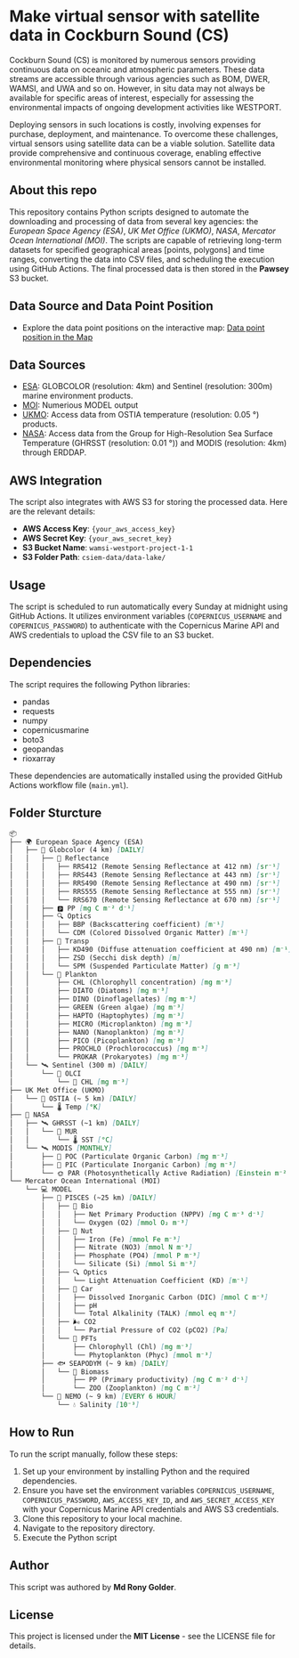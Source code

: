 # Make virtual sensor with satellite data in Cockburn Sound (CS)
Cockburn Sound (CS) is monitored by numerous sensors providing continuous data on oceanic and atmospheric parameters. These data streams are accessible through various agencies such as BOM, DWER, WAMSI, and UWA and so on. However, in situ data may not always be available for specific areas of interest, especially for assessing the environmental impacts of ongoing development activities like WESTPORT.

Deploying sensors in such locations is costly, involving expenses for purchase, deployment, and maintenance. To overcome these challenges, virtual sensors using satellite data can be a viable solution. Satellite data provide comprehensive and continuous coverage, enabling effective environmental monitoring where physical sensors cannot be installed.

## About this repo
This repository contains Python scripts designed to automate the downloading and processing of data from several key agencies: the *European Space Agency (ESA)*, *UK Met Office (UKMO)*, *NASA*, *Mercator Ocean International (MOI)*. The scripts are capable of retrieving long-term datasets for specified geographical areas [points, polygons] and time ranges, converting the data into CSV files, and scheduling the execution using GitHub Actions. The final processed data is then stored in the **Pawsey** S3 bucket.

## Data Source and Data Point Position
- Explore the data point positions on the interactive map: [Data point position in the Map](https://ronygolderku.github.io/cs_map/)

## Data Sources

- [ESA](https://data.marine.copernicus.eu/): GLOBCOLOR (resolution: 4km) and Sentinel (resolution: 300m) marine environment products.
- [MOI](https://data.marine.copernicus.eu/): Numerious MODEL output
- [UKMO](https://data.marine.copernicus.eu/): Access data from OSTIA temperature (resolution: 0.05 °) products.
- [NASA](https://coastwatch.pfeg.noaa.gov/erddap/griddap/): Access data from the Group for High-Resolution Sea Surface Temperature (GHRSST (resolution: 0.01 °)) and MODIS (resolution: 4km) through ERDDAP.


## AWS Integration

The script also integrates with AWS S3 for storing the processed data. Here are the relevant details:

- **AWS Access Key**: `{your_aws_access_key}`
- **AWS Secret Key**: `{your_aws_secret_key}`
- **S3 Bucket Name**: `wamsi-westport-project-1-1`
- **S3 Folder Path**: `csiem-data/data-lake/`



## Usage

The script is scheduled to run automatically every Sunday at midnight using GitHub Actions. It utilizes environment variables (`COPERNICUS_USERNAME` and `COPERNICUS_PASSWORD`) to authenticate with the Copernicus Marine API and AWS credentials to upload the CSV file to an S3 bucket.

## Dependencies

The script requires the following Python libraries:

- pandas
- requests
- numpy
- copernicusmarine
- boto3
- geopandas
- rioxarray


These dependencies are automatically installed using the provided GitHub Actions workflow file (`main.yml`).

## Folder Sturcture

```markdown
📦
├── 🌍 European Space Agency (ESA)
│   ├── 🚀 Globcolor (4 km) [DAILY]
│   │   ├── 🌈 Reflectance
│   │   │   ├── RRS412 (Remote Sensing Reflectance at 412 nm) [sr⁻¹]
│   │   │   ├── RRS443 (Remote Sensing Reflectance at 443 nm) [sr⁻¹]
│   │   │   ├── RRS490 (Remote Sensing Reflectance at 490 nm) [sr⁻¹]
│   │   │   ├── RRS555 (Remote Sensing Reflectance at 555 nm) [sr⁻¹]
│   │   │   └── RRS670 (Remote Sensing Reflectance at 670 nm) [sr⁻¹]
│   │   ├── 🅿️ PP [mg C m⁻² d⁻¹]
│   │   ├── 🔍 Optics
│   │   │   ├── BBP (Backscattering coefficient) [m⁻¹]
│   │   │   └── CDM (Colored Dissolved Organic Matter) [m⁻¹]
│   │   ├── 📀 Transp
│   │   │   ├── KD490 (Diffuse attenuation coefficient at 490 nm) [m⁻¹]
│   │   │   ├── ZSD (Secchi disk depth) [m]
│   │   │   └── SPM (Suspended Particulate Matter) [g m⁻³]
│   │   └── 🐠 Plankton
│   │       ├── CHL (Chlorophyll concentration) [mg m⁻³]
│   │       ├── DIATO (Diatoms) [mg m⁻³]
│   │       ├── DINO (Dinoflagellates) [mg m⁻³]
│   │       ├── GREEN (Green algae) [mg m⁻³]
│   │       ├── HAPTO (Haptophytes) [mg m⁻³]
│   │       ├── MICRO (Microplankton) [mg m⁻³]
│   │       ├── NANO (Nanoplankton) [mg m⁻³]
│   │       ├── PICO (Picoplankton) [mg m⁻³]
│   │       ├── PROCHLO (Prochlorococcus) [mg m⁻³]
│   │       └── PROKAR (Prokaryotes) [mg m⁻³]
│   └── 🛰️ Sentinel (300 m) [DAILY]
│       └── 📸 OLCI
│           └── 🌊 CHL [mg m⁻³]
├── UK Met Office (UKMO)
│   └── 🚀 OSTIA (~ 5 km) [DAILY]
│       └── 🌡️ Temp [°K]
├── 🚀 NASA
│   ├── 🛰️ GHRSST (~1 km) [DAILY]
│   │   └── 🌊 MUR
│   │       └── 🌡️ SST [°C]
│   └── 🛰️ MODIS [MONTHLY]
│       ├── 🌊 POC (Particulate Organic Carbon) [mg m⁻³]
│       ├── 🌊 PIC (Particulate Inorganic Carbon) [mg m⁻³]
│       └── 🌞 PAR (Photosynthetically Active Radiation) [Einstein m⁻² d⁻¹]
└── Mercator Ocean International (MOI)
    └── 💻 MODEL
        ├── 🐠 PISCES (~25 km) [DAILY]
        │   ├── 🧪 Bio
        │   │   ├── Net Primary Production (NPPV) [mg C m⁻³ d⁻¹]
        │   │   └── Oxygen (O2) [mmol O₂ m⁻³]
        │   ├── 🧪 Nut
        │   │   ├── Iron (Fe) [mmol Fe m⁻³]
        │   │   ├── Nitrate (NO3) [mmol N m⁻³]
        │   │   ├── Phosphate (PO4) [mmol P m⁻³]
        │   │   └── Silicate (Si) [mmol Si m⁻³]
        │   ├── 🔍 Optics
        │   │   └── Light Attenuation Coefficient (KD) [m⁻¹]
        │   ├── 🌱 Car
        │   │   ├── Dissolved Inorganic Carbon (DIC) [mmol C m⁻³]
        │   │   ├── pH
        │   │   └── Total Alkalinity (TALK) [mmol eq m⁻³]
        │   ├── 🌬️ CO2
        │   │   └── Partial Pressure of CO2 (pCO2) [Pa]
        │   └── 🌱 PFTs
        │       ├── Chlorophyll (Chl) [mg m⁻³]
        │       └── Phytoplankton (Phyc) [mmol m⁻³]
        ├── 🐟 SEAPODYM (~ 9 km) [DAILY]
        │   └── 🌱 Biomass
        │       ├── PP (Primary productivity) [mg C m⁻² d⁻¹]
        │       └── ZOO (Zooplankton) [mg C m⁻²]
        └── 🌊 NEMO (~ 9 km) [EVERY 6 HOUR]
            └── 💧 Salinity [10⁻³]
```

## How to Run

To run the script manually, follow these steps:

1. Set up your environment by installing Python and the required dependencies.
2. Ensure you have set the environment variables `COPERNICUS_USERNAME`, `COPERNICUS_PASSWORD`, `AWS_ACCESS_KEY_ID`, and `AWS_SECRET_ACCESS_KEY` with your Copernicus Marine API credentials and AWS S3 credentials.
3. Clone this repository to your local machine.
4. Navigate to the repository directory.
5. Execute the Python script

## Author

This script was authored by **Md Rony Golder**.

## License

This project is licensed under the **MIT License** - see the LICENSE file for details.



